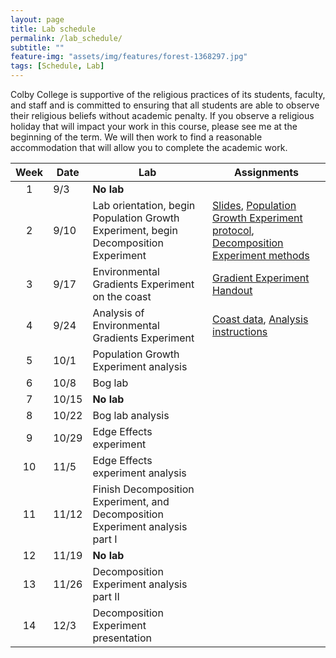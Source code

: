 ```yaml
--- 
layout: page
title: Lab schedule 
permalink: /lab_schedule/
subtitle: "" 
feature-img: "assets/img/features/forest-1368297.jpg"
tags: [Schedule, Lab]
---
```


Colby College is supportive of the religious practices of its students, faculty, and staff and is committed to ensuring that all students are able to observe their religious beliefs without academic penalty.  If you observe a religious holiday that will impact your work in this course, please see me at the beginning of the term.  We will then work to find a reasonable accommodation that will allow you to complete the academic work.

Week | Date   | Lab | Assignments
:---:|--------|-----|---------
1    | 9/3    | **No lab** |
2    | 9/10   | Lab orientation, begin Population Growth Experiment, begin Decomposition Experiment | [Slides](https://drive.google.com/open?id=1htIlgoClavB1E2B9fjL4lsHLh72U7H9uu4TdJdoIp-M), [Population Growth Experiment protocol](https://drive.google.com/open?id=1gPMUtf3wx62JfIJDE_TUlZ9f8OZx3yMe), [Decomposition Experiment methods](https://drive.google.com/open?id=1kMMlwJGu5EokTAU1Lf5-KwBOa7duxcC8)
3    | 9/17   | Environmental Gradients Experiment on the coast | [Gradient Experiment Handout](https://drive.google.com/open?id=1hN0v0pl5yHWSwHVkcIyqIxpayO0I2W8-)
4    | 9/24   | Analysis of Environmental Gradients Experiment | [Coast data](https://drive.google.com/open?id=1xy89ZtUi7OL6rvvDfENiR3JRARc3cfJx), [Analysis instructions](/GradientExperiment.html)
5    | 10/1   | Population Growth Experiment analysis |
6    | 10/8   | Bog lab |
7    | 10/15  | **No lab** |
8    | 10/22  | Bog lab analysis |
9    | 10/29  | Edge Effects experiment |
10   | 11/5   | Edge Effects experiment analysis|
11   | 11/12  | Finish Decomposition Experiment, and Decomposition Experiment analysis part I|
12   | 11/19  | **No lab** |
13   | 11/26  | Decomposition Experiment analysis part II |
14   | 12/3   | Decomposition Experiment presentation |